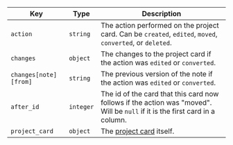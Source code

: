 | Key                   | Type      | Description                                                                                                                  |
| --------------------- | --------- | ---------------------------------------------------------------------------------------------------------------------------- |
| `action`              | `string`  | The action performed on the project card. Can be `created`, `edited`, `moved`, `converted`, or `deleted`.                    |
| `changes`             | `object`  | The changes to the project card if the action was `edited` or `converted`.                                                   |
| `changes[note][from]` | `string`  | The previous version of the note if the action was `edited` or `converted`.                                                  |
| `after_id`            | `integer` | The id of the card that this card now follows if the action was "moved". Will be `null` if it is the first card in a column. |
| `project_card`        | `object`  | The [project card](/rest/reference/projects#cards) itself.                                                                   |
